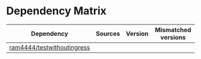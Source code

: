 # Dependency Matrix

Dependency | Sources | Version | Mismatched versions
---------- | ------- | ------- | -------------------
[ram4444/testwithoutingress](https://github.com/ram4444/testwithoutingress.git) |  | []() | 
